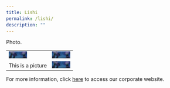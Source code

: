 ```yaml
---
title: Lishi
permalink: /lishi/
description: ""
---
```

<table>
	<tr>
		<td><img src="/images/hero-banner.png" style="width:50px"></td>
		<td><img src="/images/hero-banner.png" style="width:50px"> </td>
	</tr>
	<tr> Photo.
		<td>This is a picture</td>
		<td><img src="/images/hero-banner.png" style="width:50px"> </td>
	</tr>
	</table>



For more information, click <a href="https://www.csc.gov.sg/" target="_blank"> here</a> to access our corporate website.